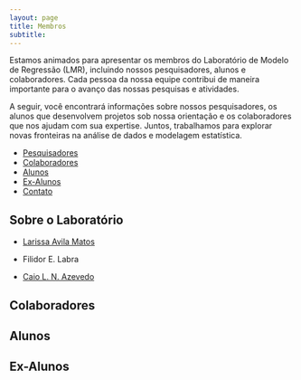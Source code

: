 ```yaml
---
layout: page
title: Membros
subtitle:
---
```


Estamos animados para apresentar os membros do Laboratório de Modelo de Regressão (LMR), incluindo nossos pesquisadores, alunos e colaboradores. Cada pessoa da nossa equipe contribui de maneira importante para o avanço das nossas pesquisas e atividades.

A seguir, você encontrará informações sobre nossos pesquisadores, os alunos que desenvolvem projetos sob nossa orientação e os colaboradores que nos ajudam com sua expertise. Juntos, trabalhamos para explorar novas fronteiras na análise de dados e modelagem estatística.

<ul>
  <li><a href="#pesquisadores">Pesquisadores</a></li>
  <li><a href="#colaboradores">Colaboradores</a></li>
  <li><a href="#alunos">Alunos</a></li>
  <li><a href="#exalunos">Ex-Alunos</a></li>
  <li><a href="#contato">Contato</a></li>
</ul>

## <a id="pesquisadores"></a>Sobre o Laboratório

- [Larissa Avila Matos]()

- Filidor E. Labra

- [Caio L. N. Azevedo]()


## <a id="colaboradores"></a>Colaboradores

## <a id="alunos"></a>Alunos

##  <a id="exalunos"></a>Ex-Alunos
